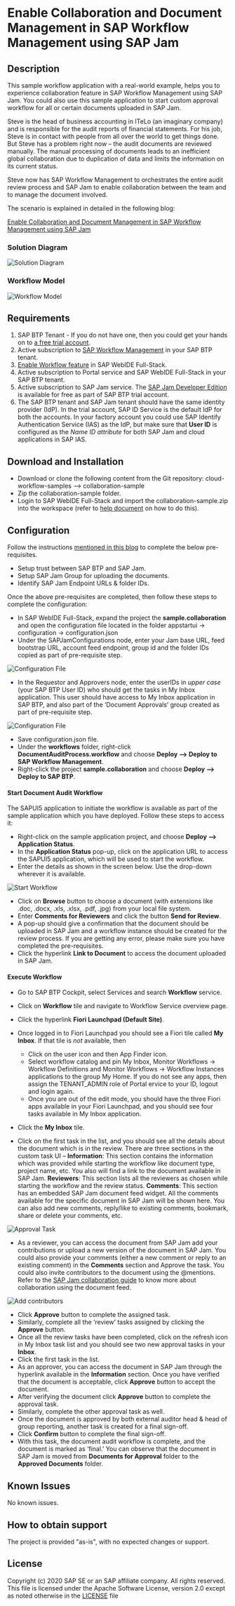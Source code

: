 # Enable Collaboration and Document Management in SAP Workflow Management using SAP Jam

## Description
This sample workflow application with a real-world example, helps you to experience collaboration feature in SAP Workflow Management using SAP Jam. You could also use this sample application to start custom approval workflow for all or certain documents uploaded in SAP Jam.

Steve is the head of business accounting in ITeLo (an imaginary company) and is responsible for the audit reports of financial statements. For his job, Steve is in contact with people from all over the world to get things done. But Steve has a problem right now – the audit documents are reviewed manually. The manual processing of documents leads to an inefficient global collaboration due to duplication of data and limits the information on its current status.

Steve now has SAP Workflow Management to orchestrates the entire audit review process and SAP Jam to enable collaboration between the team and to manage the document involved.

The scenario is explained in detailed in the following blog:

[Enable Collaboration and Document Management in SAP Workflow Management using SAP Jam](https://blogs.sap.com/2018/05/03/enable-collaboration-and-document-management-in-sap-cloud-platform-workflow-using-sap-jam/)

### Solution Diagram

![Solution Diagram](https://blogs.sap.com/wp-content/uploads/2018/05/Solution-Diagram.png)

### Workflow Model
![Workflow Model](https://blogs.sap.com/wp-content/uploads/2018/05/WorkflowModel.jpg)

## Requirements
1. SAP BTP Tenant -  If you do not have one, then you could get your hands on to [a free trial account](https://account.hanatrial.ondemand.com/trial/#/home/trial).
2. Active subscription to [SAP Workflow Management](https://www.sap.com/developer/tutorials/cp-workflow-getting-started.html) in your SAP BTP tenant.
3. [Enable Workflow feature](https://help.sap.com/viewer/f85276c5069a429fa37d1cd352785c25/Cloud/en-US/07adfa6d819a42e9966e63de1a654de4.html) in SAP WebIDE Full-Stack.
4. Active subscription to Portal service and SAP WebIDE Full-Stack in your SAP BTP tenant.
5. Active subscription to SAP Jam service. The [SAP Jam Developer Edition](https://help.sap.com/viewer/u_collaboration_dev_help/b0d33e22661a44699b163baafb17c9d7.html) is available for free as part of SAP BTP trial account.
6. The SAP BTP tenant and SAP Jam tenant should have the same identity provider (IdP). In the trial account, SAP ID Service is the default IdP for both the accounts. In your factory account you could use SAP Identify Authentication Service (IAS) as the IdP, but make sure that **User ID** is configured as the *Name ID attribute* for both SAP Jam and cloud applications in SAP IAS.

## Download and Installation
- Download or clone the following content from the Git repository:
cloud-workflow-samples --> collaboration-sample
- Zip the collaboration-sample folder.
- Login to SAP WebIDE Full-Stack and import the collaboration-sample.zip into the workspace (refer to  [help document](https://help.hana.ondemand.com/webide/frameset.htm?344e8c91e33b4ae8b4032709c45776a3.html) on how to do this).

## Configuration
Follow the instructions [mentioned in this blog](https://blogs.sap.com/2018/06/18/pre-requisite-for-sap-cloud-platform-workflow-with-sap-jam-sample-application/) to complete the below pre-requisites.
-  Setup trust between SAP BTP and SAP Jam.
-  Setup SAP Jam Group for uploading the documents.
-  Identify SAP Jam Endpoint URLs & folder IDs.

Once the above pre-requisites are completed, then follow these steps to complete the configuration:
- In SAP WebIDE Full-Stack, expand the project the **sample.collaboration** and open the configuration file located in the folder appstartui -> configuration -> configuration.json
- Under the SAPJamConfigurations node, enter your Jam base URL, feed bootstrap URL, account feed endpoint, group id and the folder IDs copied as part of pre-requisite step.

![Configuration File](https://blogs.sap.com/wp-content/uploads/2018/06/39.jpg)

- In the Requestor and Approvers node, enter the userIDs in *upper case* (your SAP BTP User ID) who should get the tasks in My Inbox application. This user should have access to My Inbox application in SAP BTP, and also part of the ‘Document Approvals’ group created as part of pre-requisite step.

![Configuration File](https://blogs.sap.com/wp-content/uploads/2018/06/40.jpg)

- Save configuration.json file.
- Under the **workflows** folder, right-click **DocumentAuditProcess.workflow** and choose **Deploy --> Deploy to SAP Workflow Management**.
- Right-click the project **sample.collaboration** and choose **Deploy --> Deploy to SAP BTP**.

#### Start Document Audit Workflow
The SAPUI5 application to initiate the workflow is available as part of the sample application which you have deployed. Follow these steps to access it:
- Right-click on the sample application project, and choose **Deploy --> Application Status**.
- In the **Application Status** pop-up, click on the application URL to access the SAPUI5 application, which will be used to start the workflow.
- Enter the details as shown in the screen below. Use the drop-down wherever it is available.

![Start Workflow](https://blogs.sap.com/wp-content/uploads/2018/06/23-1.png)

- Click on **Browse** button to choose a document (with extensions like .doc, .docx, .xls, .xlsx, .pdf, .jpg) from your local file system.
- Enter **Comments for Reviewers** and click the button **Send for Review**.
- A pop-up should give a confirmation that the document should be uploaded in SAP Jam and a workflow instance should be created for the review process. If you are getting any error, please make sure you have completed the pre-requisites.
- Click the hyperlink **Link to Document** to access the document uploaded in SAP Jam.

#### Execute Workflow
- Go to SAP BTP Cockpit, select Services and search **Workflow**  service.
- Click on **Workflow**  tile and navigate to Workflow Service overview page.
- Click the hyperlink **Fiori Launchpad (Default Site)**.
- Once logged in to Fiori Launchpad you should see a Fiori tile called **My Inbox**. If that tile is *not* available, then

	- Click on the user icon and then App Finder icon.
	- Select workflow catalog and pin My Inbox, Monitor Workflows -> Workflow Definitions and Monitor Workflows -> Workflow Instances applications to the group My Home. If you do not see any apps, then assign the TENANT_ADMIN role of Portal ervice to your ID, logout and login again.
	- Once you are out of the edit mode, you should have the three Fiori apps available in your Fiori Launchpad, and you should see four tasks available in My Inbox application.

- Click the **My Inbox** tile.
- Click on the first task in the list, and you should see all the details about the document which is in the review. There are three sections in the custom task UI –
**Information**: This section contains the information which was provided while starting the workflow like document type, project name, etc. You also will find a link to the document available in SAP Jam.
**Reviewers**: This section lists all the reviewers as chosen while starting the workflow and the review status.
**Comments**: This section has an embedded SAP Jam document feed widget. All the comments available for the specific document in SAP Jam will be shown here. You can also add new comments, reply/like to existing comments, bookmark, share or delete your comments, etc.

![Approval Task](https://blogs.sap.com/wp-content/uploads/2018/06/32.png)

- As a reviewer, you can access the document from SAP Jam add your contributions or upload a new version of the document in SAP Jam. You could also provide your comments (either a new comment or reply to an existing comment) in the **Comments** section and Approve the task. You could also invite contributors to the document using the @mentions. Refer to the [SAP Jam collaboration guide](https://help.sap.com/user_guide/sap_jam_user_guide.pdf) to know more about collaboration using the document feed.

![Add contributors](https://blogs.sap.com/wp-content/uploads/2018/05/4-2.png)

- Click **Approve** button to complete the assigned task.
- Similarly, complete all the ‘review’ tasks assigned by clicking the **Approve** button.
- Once all the review tasks have been completed, click on the refresh icon in My Inbox task list and you should see two new approval tasks in your  **Inbox**.
- Click the first task in the list.
- As an approver, you can access the document in SAP Jam through the hyperlink available in the **Information** section. Once you have verified that the document is acceptable, click **Approve** button to accept the document.
- After verifying the document click **Approve** button to complete the approval task.
- Similarly, complete the other approval task as well.
- Once the document is approved by both external auditor head & head of group reporting, another task is created for a final sign-off.
- Click **Confirm** button to complete the final sign-off.
- With this task, the document audit workflow is complete, and the document is marked as ‘final.’ You can observe that the document in SAP Jam is moved from **Documents for Approval** folder to the **Approved Documents** folder.

## Known Issues
No known issues.

## How to obtain support
The project is provided "as-is", with no expected changes or support.

## License

Copyright (c) 2020 SAP SE or an SAP affiliate company. All rights reserved. This file is licensed under the Apache Software License, version 2.0 except as noted otherwise in the [LICENSE](https://github.com/SAP-samples/fsm-extension-sample/blob/master/LICENSE) file
